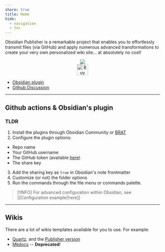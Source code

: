 ```yaml
---
share: true
title: Home
hide:
  - navigation
  - toc
---
```


Obsidian Publisher is a remarkable project that enables you to effortlessly transmit files (via GitHub) and apply numerous advanced transformations to create your very own personalized wiki site... at absolutely no cost!

<p align="center">
	<a href="https://obsidian.md/"><img src="https://img.shields.io/badge/Auxiliary%20Tool-Obsidian-blueviolet"></img></a><br/>
	<a href='https://ko-fi.com/X8X54ZYAV' target='_blank'><img height='36' style='border:0px;height:36px;' src='https://cdn.ko-fi.com/cdn/kofi1.png?v=3' border='0' alt='Buy Me a Coffee at ko-fi.com' /></a><br/>
</p>

- [Obsidian plugin](https://github.com/ObsidianPublisher/obsidian-github-publisher)
- [Github Discussion](https://github.com/ObsidianPublisher/obsidian-github-publisher/discussions)


---

## Github actions & Obsidian's plugin

### TLDR

1. Install the plugins through Obsidian Community or [BRAT](https://github.com/TfTHacker/obsidian42-brat)
2. Configure the plugin options:
  - Repo name
  - Your GitHub username
  - The GitHub token (available [here](https://github.com/settings/tokens/new?scopes=repo))
  - The share key
3. Add the sharing key as `true` in Obsidian's note frontmatter
4. Customize (or not) the folder options
5. Run the commands through the file menu or commands palette.

> [!INFO] For advanced configuration within Obsidian, see [[Configuration example|here]]

---

## Wikis

There are a lot of wikis templates available for you to use. For example:
- [Quartz](https://github.com/jackyzha0/quartz), and the [Publisher version](https://github.com/ObsidianPublisher/Publisher-Quartz/tree/v4)
- [Mkdocs](https://github.com/ObsidianPublisher/mkdocs-publisher-template) -- **Deprecated**!
